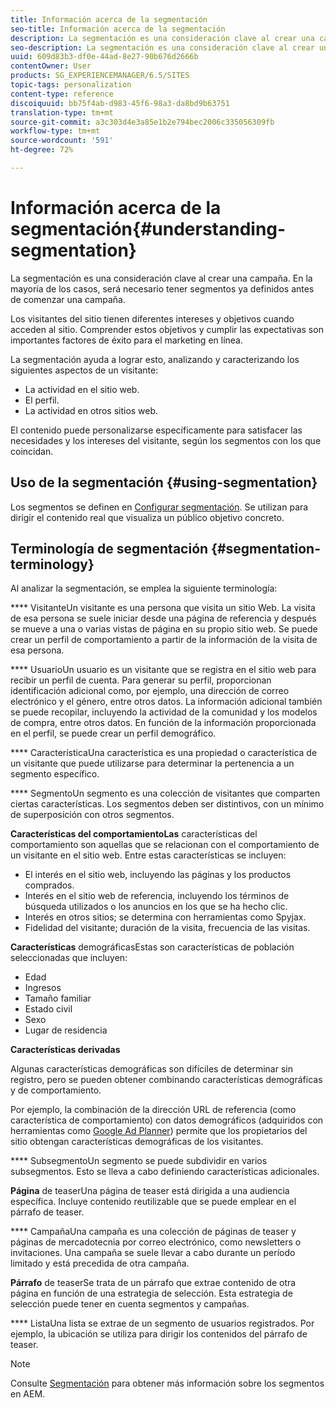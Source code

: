 ```yaml
---
title: Información acerca de la segmentación
seo-title: Información acerca de la segmentación
description: La segmentación es una consideración clave al crear una campaña. En la mayoría de los casos, será necesario tener segmentos ya definidos antes de comenzar una campaña.
seo-description: La segmentación es una consideración clave al crear una campaña. En la mayoría de los casos, será necesario tener segmentos ya definidos antes de comenzar una campaña.
uuid: 609d83b3-df0e-44ad-8e27-90b676d2666b
contentOwner: User
products: SG_EXPERIENCEMANAGER/6.5/SITES
topic-tags: personalization
content-type: reference
discoiquuid: bb75f4ab-d983-45f6-98a3-da8bd9b63751
translation-type: tm+mt
source-git-commit: a3c303d4e3a85e1b2e794bec2006c335056309fb
workflow-type: tm+mt
source-wordcount: '591'
ht-degree: 72%

---
```



# Información acerca de la segmentación{#understanding-segmentation}

La segmentación es una consideración clave al crear una campaña. En la mayoría de los casos, será necesario tener segmentos ya definidos antes de comenzar una campaña.

Los visitantes del sitio tienen diferentes intereses y objetivos cuando acceden al sitio. Comprender estos objetivos y cumplir las expectativas son importantes factores de éxito para el marketing en línea.

La segmentación ayuda a lograr esto, analizando y caracterizando los siguientes aspectos de un visitante:

* La actividad en el sitio web.
* El perfil.
* La actividad en otros sitios web.

El contenido puede personalizarse específicamente para satisfacer las necesidades y los intereses del visitante, según los segmentos con los que coincidan.

## Uso de la segmentación {#using-segmentation}

Los segmentos se definen en [Configurar segmentación](/help/sites-administering/campaign-segmentation.md). Se utilizan para dirigir el contenido real que visualiza un público objetivo concreto.

## Terminología de segmentación  {#segmentation-terminology}

Al analizar la segmentación, se emplea la siguiente terminología:

**** VisitanteUn visitante es una persona que visita un sitio Web. La visita de esa persona se suele iniciar desde una página de referencia y después se mueve a una o varias vistas de página en su propio sitio web. Se puede crear un perfil de comportamiento a partir de la información de la visita de esa persona.

**** UsuarioUn usuario es un visitante que se registra en el sitio web para recibir un perfil de cuenta. Para generar su perfil, proporcionan identificación adicional como, por ejemplo, una dirección de correo electrónico y el género, entre otros datos. La información adicional también se puede recopilar, incluyendo la actividad de la comunidad y los modelos de compra, entre otros datos. En función de la información proporcionada en el perfil, se puede crear un perfil demográfico.

**** CaracterísticaUna característica es una propiedad o característica de un visitante que puede utilizarse para determinar la pertenencia a un segmento específico.

**** SegmentoUn segmento es una colección de visitantes que comparten ciertas características. Los segmentos deben ser distintivos, con un mínimo de superposición con otros segmentos.

**Características del comportamientoLas** características del comportamiento son aquellas que se relacionan con el comportamiento de un visitante en el sitio web. Entre estas características se incluyen:

* El interés en el sitio web, incluyendo las páginas y los productos comprados.
* Interés en el sitio web de referencia, incluyendo los términos de búsqueda utilizados o los anuncios en los que se ha hecho clic.
* Interés en otros sitios; se determina con herramientas como Spyjax.
* Fidelidad del visitante; duración de la visita, frecuencia de las visitas.

**Características** demográficasEstas son características de población seleccionadas que incluyen:

* Edad
* Ingresos
* Tamaño familiar
* Estado civil
* Sexo
* Lugar de residencia

**Características derivadas**

Algunas características demográficas son difíciles de determinar sin registro, pero se pueden obtener combinando características demográficas y de comportamiento.

Por ejemplo, la combinación de la dirección URL de referencia (como característica de comportamiento) con datos demográficos (adquiridos con herramientas como [Google Ad Planner](https://www.google.com/adplanner/)) permite que los propietarios del sitio obtengan características demográficas de los visitantes.

**** SubsegmentoUn segmento se puede subdividir en varios subsegmentos. Esto se lleva a cabo definiendo características adicionales.

**Página** de teaserUna página de teaser está dirigida a una audiencia específica. Incluye contenido reutilizable que se puede emplear en el párrafo de teaser.

**** CampañaUna campaña es una colección de páginas de teaser y páginas de mercadotecnia por correo electrónico, como newsletters o invitaciones. Una campaña se suele llevar a cabo durante un período limitado y está precedida de otra campaña.

**Párrafo** de teaserSe trata de un párrafo que extrae contenido de otra página en función de una estrategia de selección. Esta estrategia de selección puede tener en cuenta segmentos y campañas.

**** ListaUna lista se extrae de un segmento de usuarios registrados. Por ejemplo, la ubicación se utiliza para dirigir los contenidos del párrafo de teaser.

>[!NOTE]
>
>Consulte [Segmentación](/help/sites-administering/campaign-segmentation.md) para obtener más información sobre los segmentos en AEM.

